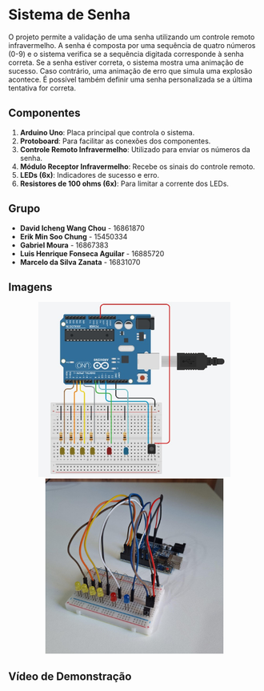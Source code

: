 # Sistema de Senha

O projeto permite a validação de uma senha utilizando um controle remoto infravermelho. A senha é composta por uma sequência de quatro números (0-9) e o sistema verifica se a sequência digitada corresponde à senha correta. Se a senha estiver correta, o sistema mostra uma animação de sucesso. Caso contrário, uma animação de erro que simula uma explosão acontece.
É possível também definir uma senha personalizada se a última tentativa for correta.

## Componentes

1. **Arduino Uno**: Placa principal que controla o sistema.
2. **Protoboard**: Para facilitar as conexões dos componentes.
3. **Controle Remoto Infravermelho**: Utilizado para enviar os números da senha.
4. **Módulo Receptor Infravermelho**: Recebe os sinais do controle remoto.
5. **LEDs (6x)**: Indicadores de sucesso e erro.
6. **Resistores de 100 ohms (6x)**: Para limitar a corrente dos LEDs.

## Grupo

- **David Icheng Wang Chou** - 16861870
- **Erik Min Soo Chung** - 15450334
- **Gabriel Moura** - 16867383
- **Luis Henrique Fonseca Aguilar** - 16885720
- **Marcelo da Silva Zanata** - 16831070

## Imagens

<p align="center">
    <img src="./assets/arduino-tinkercad.jpg" alt="Imagem 1" height="350" hspace="10">
    <img src="./assets/arduino.jpg" alt="Imagem 2" height="350" hspace="10">
</p>

## Vídeo de Demonstração

